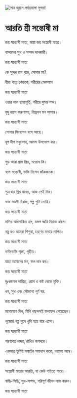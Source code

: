 ![সান জুয়ান পর্বতমালা সুন্দর!](lib/images/img.png "সান জুয়ান পর্বতমালা")

# আরতি শ্রী সন্তোষী মা

জয় সন্তোষী মাতা, মায়া জয় সন্তোষী মাতা।

বান্দাদের সুখ ও সম্পদ দানকারী।

জয় সন্তোষী মাতা

কে সুন্দর রাগ পরে, সোনার মা?

হীরা পান্না চকচকে, শরীরের মেকআপ

জয় সন্তোষী মাতা

ওচার লাল ছায়ামূর্তি, শরীরে ঘুমন্ত পদ্ম।

মৃদু হাসে করুণাময়, ত্রিভুবন মন আমার।

জয় সন্তোষী মাতা

সোনার সিংহাসন বসে আছে।

ধূপ দীপ মধুমেভা, আনন্দ উপভোগ কর।

জয় সন্তোষী মাতা

গুড় আরা গ্রাম প্রিয়, সন্তোষ কি।

বলে সন্তোষী, ভক্তি দিলেন জাঁকজমক।

জয় সন্তোষী মাতা

শুক্রবার প্রিয় মানত, আজ সেই দিন।

ভক্ত মণ্ডলী বিরাজ, গল্প শুনি মোহি।

জয় সন্তোষী মাতা

মন্দির আলোকিত হল, মঙ্গল ধ্বনি বিরাজ করল।

নম্র হও আমরা শিশুরা, চরণের মাথার নাপিত।

জয় সন্তোষী মাতা

ভক্তিভক্তি পূজা, গৃহীত।

যাহা আমাদের মন, ফল দান কর।

জয় সন্তোষী মাতা

দুঃখজনক দারিদ্র্য, রোগ ও কষ্ট থেকে মুক্তি।

ধন, সুখ এবং সৌভাগ্য পূর্ণ ঘর.

জয় সন্তোষী মাতা

মনোযোগ দিন, যিনি পছন্দসই ফলাফল পেয়েছেন।

পূজোর গল্প শুনে খুশি হয়ে ঘরে এসো।

জয় সন্তোষী মাতা

শরণাগত লজ্জা, রাখিও জগদম্বে।

একমাত্র তুমিই সঙ্কটের সমাধান করো, দয়াময় অম্বে।

জয় সন্তোষী মাতা

সন্তোষী মাতার আরতি, যা কেউ গাইতে পারে।

ঋদ্ধি-সিদ্ধি, সুখ-সম্পদ, পরিপূর্ণ জীবন লাভ করুন।

জয় সন্তোষী মাতা